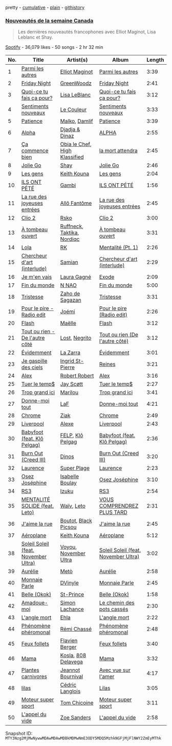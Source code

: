 pretty - [cumulative](/playlists/cumulative/37i9dQZF1DX9SvXmR7wQty.md) - [plain](/playlists/plain/37i9dQZF1DX9SvXmR7wQty) - [githistory](https://github.githistory.xyz/mackorone/spotify-playlist-archive/blob/main/playlists/plain/37i9dQZF1DX9SvXmR7wQty)

### [Nouveautés de la semaine Canada](https://open.spotify.com/playlist/37i9dQZF1DX9SvXmR7wQty)

> Les dernières nouveautés francophones avec Elliot Maginot, Lisa Leblanc et Shay.

[Spotify](https://open.spotify.com/user/spotify) - 36,079 likes - 50 songs - 2 hr 32 min

| No. | Title | Artist(s) | Album | Length |
|---|---|---|---|---|
| 1 | [Parmi les autres](https://open.spotify.com/track/6IXmkaf0KvW2cFcsPvFMaz) | [Elliot Maginot](https://open.spotify.com/artist/0dX5TveSmyFKxWlYtnWS2X) | [Parmi les autres](https://open.spotify.com/album/7M02faB1kBH4NqOXX3ssBw) | 3:39 |
| 2 | [Friday Night](https://open.spotify.com/track/1Edza42w05Qq7cz5K6r658) | [GreenWoodz](https://open.spotify.com/artist/4unjY2cWa4org4JmrS0GES) | [Friday Night](https://open.spotify.com/album/3SrVZQpgpvIaQ1HErGygdQ) | 2:41 |
| 3 | [Quoi\-ce tu fais ça pour?](https://open.spotify.com/track/6IJwTNMx1itiFI3oapuYsP) | [Lisa LeBlanc](https://open.spotify.com/artist/4YsjYDobnm0mf2tB4I9Zya) | [Quoi\-ce tu fais ça pour?](https://open.spotify.com/album/4vliM81fTpX4bXh6YKsWv7) | 3:12 |
| 4 | [Sentiments nouveaux](https://open.spotify.com/track/5Gf05sJ1T2JPaclXS1GK71) | [Le Couleur](https://open.spotify.com/artist/0ChUTSO3tfQSVKMOpWkCJy) | [Sentiments nouveaux](https://open.spotify.com/album/3mgWiKYNpcaaESQCp8SKqH) | 3:33 |
| 5 | [Patience](https://open.spotify.com/track/0zrcUn1dW3oxjqwCJdMa0L) | [Malko](https://open.spotify.com/artist/501Uzli8ksZoUEWZj8uKJI), [Damlif](https://open.spotify.com/artist/0mPfVYJyS10AuDGrS3ira2) | [Patience](https://open.spotify.com/album/3T7wTfrdZEo6FEPcnYB08j) | 3:39 |
| 6 | [Alpha](https://open.spotify.com/track/3pb0cncoQAsREGYBN9WCy5) | [Djadja & Dinaz](https://open.spotify.com/artist/5hREZP0zTQbTLkZ2M8RS4v) | [ALPHA](https://open.spotify.com/album/6mHX3onyNT2xYveguxhrDm) | 2:55 |
| 7 | [Ça commence bien](https://open.spotify.com/track/6XoFiwrYXq8bTaRFYzAwjw) | [Obia le Chef](https://open.spotify.com/artist/2gHIHPqWAWEDnmT2qSTEK3), [High Klassified](https://open.spotify.com/artist/4V5f0tr4dGBGUvW5HsR22O) | [la mort attendra](https://open.spotify.com/album/1PIr15iOvcl1JLmIvWMoJ1) | 2:45 |
| 8 | [Jolie Go](https://open.spotify.com/track/4QiJK3bjjI3mbzyKDjjGlg) | [Shay](https://open.spotify.com/artist/3MNnSV5hDd2UzZzgqD8xlU) | [Jolie Go](https://open.spotify.com/album/52zSoFhwybohJaFzHMI9CF) | 2:46 |
| 9 | [Les gens](https://open.spotify.com/track/3j4VImMiG8LVhpFCF6x2Fk) | [Keith Kouna](https://open.spotify.com/artist/5jVzu02JTqYPuzeNH7voWK) | [Les gens](https://open.spotify.com/album/1hhcMBs8ozem2fID8j9oHW) | 2:04 |
| 10 | [ILS ONT PÉTÉ](https://open.spotify.com/track/0CitnMiir1iHir200qSW1P) | [Gambi](https://open.spotify.com/artist/1lB3I3SI30v2ZOpR4XQqzJ) | [ILS ONT PÉTÉ](https://open.spotify.com/album/4fzJ7GccmPSdlLcnw5g6OJ) | 1:56 |
| 11 | [La rue des joyeuses entrées](https://open.spotify.com/track/4bcbJUz4jgKgkTlNVUj0iO) | [Allô Fantôme](https://open.spotify.com/artist/48P9cQW6qwEGKMfeM60h2i) | [La rue des joyeuses entrées](https://open.spotify.com/album/55mEPXLXNPWkj7tUv196ZC) | 2:45 |
| 12 | [Clio 2](https://open.spotify.com/track/1OMlctls08MhPNv7E62Qpx) | [Rsko](https://open.spotify.com/artist/3L774tiJRvPmAS90pOLB44) | [Clio 2](https://open.spotify.com/album/3Z6PePHPZbhpLFewrXKIkJ) | 3:00 |
| 13 | [À tombeau ouvert](https://open.spotify.com/track/15RXOPMnQ6YTpQ6XWaIgxj) | [Ruffneck](https://open.spotify.com/artist/5EqZfRDXWH1w0m6Djo5UKO), [Taktika](https://open.spotify.com/artist/5ArmvYVqg6FfX5Wmo8lBG3), [Nordiqc](https://open.spotify.com/artist/33eVpx3Jm3YbG2Bf5utbVn) | [À tombeau ouvert](https://open.spotify.com/album/4x4hJOQuB4b5iUxbCCzaoG) | 3:31 |
| 14 | [Lola](https://open.spotify.com/track/43vjYTKZg8R5LsuITJ4wVu) | [RK](https://open.spotify.com/artist/2s7fZ34RK8RUJQ2ewsh6I5) | [Mentalité \(Pt\. 1\)](https://open.spotify.com/album/1fLfmnXNbu9crr25QC3esR) | 2:26 |
| 15 | [Chercheur d'art \(interlude\)](https://open.spotify.com/track/7G4TvaI18jZveZ4pqiuw8H) | [Samian](https://open.spotify.com/artist/4R9opfaSnt6ApDaiJb3zw6) | [Chercheur d'art \(interlude\)](https://open.spotify.com/album/4WXZu7aNLxsk84e61lgakt) | 2:29 |
| 16 | [Je m'en vais](https://open.spotify.com/track/0pCZfLPMK4nOUix1GHM6X6) | [Laura Gagné](https://open.spotify.com/artist/34UjqWd6fDAaLYo7CWVwSA) | [Exode](https://open.spotify.com/album/5zF9PuO6n4vhwvgqhmcA4w) | 2:09 |
| 17 | [Fin du monde](https://open.spotify.com/track/4vcVZfO0JE7N3wmGISLAJz) | [N NAO](https://open.spotify.com/artist/2bTWc0z5acK6nczbQAoiFs) | [Fin du monde](https://open.spotify.com/album/6oAARW4g2wCMbJxUvHHVV4) | 5:00 |
| 18 | [Tristesse](https://open.spotify.com/track/7duqAqQUm0vYSaXzavXhfn) | [Zaho de Sagazan](https://open.spotify.com/artist/38GSybQjdc6sxptciOkxMq) | [Tristesse](https://open.spotify.com/album/2knIF0Z25bt6E8fYWYhOqJ) | 3:31 |
| 19 | [Pour le pire \- Radio edit](https://open.spotify.com/track/1Wi1mITr79mUl0NuxSh3vU) | [Joémi](https://open.spotify.com/artist/25cKcxFoxsh54c8T8aaAMJ) | [Pour le pire \(Radio edit\)](https://open.spotify.com/album/5mILhJQJRVtutv80K36I31) | 2:26 |
| 20 | [Flash](https://open.spotify.com/track/3fKhBsWZYvxmBdgHmexyne) | [Maëlle](https://open.spotify.com/artist/5Ha8JdCWeJ8vdqEhzgiSU5) | [Flash](https://open.spotify.com/album/2U2BM552LnpdQaBfh1TkRs) | 3:12 |
| 21 | [Tout ou rien \- De l'autre côté](https://open.spotify.com/track/4Gzv5t4RddodRoc5rR3Vuz) | [Lost](https://open.spotify.com/artist/5Pd7zqwUqC1INMJAT2Df7b), [Negrito](https://open.spotify.com/artist/1i8gGjDzv2FNoy6dHcr25K) | [Tout ou rien \(De l'autre côté\)](https://open.spotify.com/album/6TMqENMy33MdWMGJ3ZgApt) | 3:12 |
| 22 | [Évidemment](https://open.spotify.com/track/18ZX6YaDSOopXPRvfIh8DM) | [La Zarra](https://open.spotify.com/artist/0NkmvuSD5Pm8zucjwIpChS) | [Évidemment](https://open.spotify.com/album/1V6nmlYGcUbCOfzfhofGPI) | 3:01 |
| 23 | [Je gaspille des ciels](https://open.spotify.com/track/4JrBymKOT5aJtB2CcBonRX) | [Ingrid St\-Pierre](https://open.spotify.com/artist/0da2pDG05vWX87bHrrC64w) | [Reines](https://open.spotify.com/album/5uXogZ0AqvYXwADNOvuqle) | 3:21 |
| 24 | [Alex](https://open.spotify.com/track/26zBcpftrIo8tskR6tgB4d) | [Robert Robert](https://open.spotify.com/artist/2IzC3vT8yHOZ3Ne5HYQfM3) | [Alex](https://open.spotify.com/album/3OcCtQyK3oWNJhsr4A3ZX4) | 3:16 |
| 25 | [Tuer le temp$](https://open.spotify.com/track/7l93wPLfuHddPM3ogHjDW9) | [Jay Scøtt](https://open.spotify.com/artist/3G9XTWY09egHqHlbRcP5cx) | [Tuer le temp$](https://open.spotify.com/album/1NdRJotl1nuTfmlFaax2Ee) | 2:27 |
| 26 | [Trop grand ici](https://open.spotify.com/track/6q5WRPrbJOQ4wbH41OSWHW) | [Marilou](https://open.spotify.com/artist/502LJ9OJfK5m2p1CGDx8vf) | [Trop grand ici](https://open.spotify.com/album/3S87e7C5pMtzaAJ5G035Kf) | 3:41 |
| 27 | [Donne\-moi tout](https://open.spotify.com/track/3p2F9SRs390U4dOp3siAcF) | [LaF](https://open.spotify.com/artist/3fzSQmdffYb5EAzz30qUp8) | [Donne\-moi tout](https://open.spotify.com/album/7qvR4RsNKAzIX4c0C4IBOz) | 4:21 |
| 28 | [Chrome](https://open.spotify.com/track/4td35NZotdGMJtFhCkZ4jh) | [Ziak](https://open.spotify.com/artist/2ubn2zwyYaLdHOCKnTouU2) | [Chrome](https://open.spotify.com/album/4sDZK3v11y3o90np32XcJS) | 2:49 |
| 29 | [Liverpool](https://open.spotify.com/track/3YwKF2iOlT19HhZ45mYo5A) | [Alexe](https://open.spotify.com/artist/25OceRescHJwftJk284v8K) | [Liverpool](https://open.spotify.com/album/2RsObuyXDYC2cGpVaiXlJs) | 2:43 |
| 30 | [Babyfoot \(feat\. Klô Pelgag\)](https://open.spotify.com/track/7KfODvbJdlLQw6bgT2Qzqg) | [FELP](https://open.spotify.com/artist/3BDyAQcs61DM6kedDF0b0l), [Klô Pelgag](https://open.spotify.com/artist/7vYe47XsRmlUuaA9ZSC9fi) | [Babyfoot \(feat\. Klô Pelgag\)](https://open.spotify.com/album/6hiaLfpvnH69stsmbA9t1W) | 2:36 |
| 31 | [Burn Out \(Creed III\)](https://open.spotify.com/track/1IgcNqvHMUrRLMfzlkE4h8) | [Dinos](https://open.spotify.com/artist/1QPdp5duV6lV4XINCzjwQ2) | [Burn Out \(Creed III\)](https://open.spotify.com/album/58EdedAfQPsm2Is1TrhkEc) | 3:20 |
| 32 | [Laurence](https://open.spotify.com/track/4ittp8FlfefXuOMx8sWofb) | [Super Plage](https://open.spotify.com/artist/4dOjpPwKB3QG5uh3lLvIM3) | [Laurence](https://open.spotify.com/album/5xHe1D6FTdMmgnmxCO4UbS) | 2:23 |
| 33 | [Osez Joséphine](https://open.spotify.com/track/7sxlv3kB4pS4ue5WIyW9yu) | [Isabelle Boulay](https://open.spotify.com/artist/5gx3I0a3G8F4hui6GZLfQF) | [Osez Joséphine](https://open.spotify.com/album/2SkqVqTsGsMRmPP16uHH88) | 3:10 |
| 34 | [RS3](https://open.spotify.com/track/7ewyfiBDhVBojXtyK26rfA) | [Izuku](https://open.spotify.com/artist/07nPO9PmOxJX3XXsCsVVW8) | [RS3](https://open.spotify.com/album/3HXwfpnhD26UWEWESoz4iY) | 2:54 |
| 35 | [MENTALITÉ SOLIDE \(feat\. Leto\)](https://open.spotify.com/track/3bt8YerOwBheUHXAb8WWCz) | [Waïv](https://open.spotify.com/artist/7tauqq4m9yTjOSAed9kHux), [Leto](https://open.spotify.com/artist/6HCBnyTBSLdb3TFn2ayulY) | [VOUS COMPRENDREZ PLUS TARD](https://open.spotify.com/album/5Vsz1MdlF8EWytVH4WuzXK) | 2:31 |
| 36 | [J'aime la rue](https://open.spotify.com/track/3cuzOzCuWHpYyMtEm8JZYt) | [Boutot](https://open.spotify.com/artist/7HFhi8w52p30roEfUmV7Mh), [Black Picsou](https://open.spotify.com/artist/5Lpv2OESh4prU1ko6Rx6wN) | [J'aime la rue](https://open.spotify.com/album/27MKgCDdFJa9idrDf1OWpJ) | 2:45 |
| 37 | [Aéroplane](https://open.spotify.com/track/5TW7rknUnVIlbIWWGqRPGB) | [Keith Kouna](https://open.spotify.com/artist/5jVzu02JTqYPuzeNH7voWK) | [Aéroplane](https://open.spotify.com/album/3Q6PNJAoFjIgyDw5ubFhei) | 5:12 |
| 38 | [Soleil Soleil \(feat\. November Ultra\)](https://open.spotify.com/track/48elauEVw3DWVA2lFyqUUZ) | [Voyou](https://open.spotify.com/artist/0EJdA6JT738oZGopzk8Usg), [November Ultra](https://open.spotify.com/artist/0naOCLau0NmL1kdFlbZAfr) | [Soleil Soleil \(feat\. November Ultra\)](https://open.spotify.com/album/1kygkof72o5j6UUTyN5cks) | 3:02 |
| 39 | [Aurélie](https://open.spotify.com/track/6XebcCVxlmtKGUd0gvh3W6) | [Metò](https://open.spotify.com/artist/4wp0ECrVP1QOBZNo9JxMY2) | [Aurélie](https://open.spotify.com/album/2IPxoskev8TlKtMSIDzrBd) | 2:58 |
| 40 | [Monnaie Parle](https://open.spotify.com/track/1ktEW6r8qhIwdnUTEV2vP5) | [DVinyle](https://open.spotify.com/artist/5ozjuk4ZNYQ5OMv4SmnkyA) | [Monnaie Parle](https://open.spotify.com/album/4jbeoYqPSRSFIRZ9FWl5pv) | 2:45 |
| 41 | [Belle \(Okok\)](https://open.spotify.com/track/6QzDu1PBj7po6J7uaJZLIk) | [St\-Prince](https://open.spotify.com/artist/4l9XlDeGxPJgWnF7OoEpgC) | [Belle \(Okok\)](https://open.spotify.com/album/4QKs5sT7TukheWma0cSvNL) | 1:58 |
| 42 | [Amadoue\-moi](https://open.spotify.com/track/4zhlPl0KsKqDdzCoXDaKjp) | [Simon Lachance](https://open.spotify.com/artist/63GdLJehnoZLOXOjw9ntim) | [Le chemin des pots cassés](https://open.spotify.com/album/0sR2WXnjNcLalUxXvwl4kW) | 2:30 |
| 43 | [L'angle mort](https://open.spotify.com/track/6iI71ISS7X0T5nHHRYyjG9) | [Ehla](https://open.spotify.com/artist/5KXt8UHaa6JBSYltw052Cp) | [L'angle mort](https://open.spotify.com/album/4CK0HSqv3dn1WfO0owPk28) | 2:22 |
| 44 | [Phénomène phéromonal](https://open.spotify.com/track/2LhrfB4j2zwAOebTmeFoiE) | [Rémi Chassé](https://open.spotify.com/artist/4ZHPSX8wbALZv186ysJ37P) | [Phénomène phéromonal](https://open.spotify.com/album/7wbCIkCo8dA397tYBtgKSw) | 2:48 |
| 45 | [Feux follets](https://open.spotify.com/track/7fSPvXfHmeLdFZXCMuLLnP) | [Flavien Berger](https://open.spotify.com/artist/5PyU5aVBI66v0pkCIvEJfu) | [Feux follets](https://open.spotify.com/album/3akneBnhOBkOhH4NdLVsqk) | 3:40 |
| 46 | [Mama](https://open.spotify.com/track/63lZCrUiCmSU2ofO0AcCKs) | [Kosla](https://open.spotify.com/artist/0WEnusOFYWy1WdoyeSPC72), [808 Delavega](https://open.spotify.com/artist/3dPuXCO7uQLHphYgFzUXCJ) | [Mama](https://open.spotify.com/album/1RJS9HVhlZucCIXiBmC6Xo) | 3:32 |
| 47 | [Plantes carnivores](https://open.spotify.com/track/5Eq4s36SyGWVTNNyaWkehe) | [Jeannot Bournival](https://open.spotify.com/artist/6CCSaCB9EXGuFBel2dL8Jc) | [Avec vue sur l'amer](https://open.spotify.com/album/6FMxg2XZOxNju0RamLTm9I) | 4:17 |
| 48 | [lilas](https://open.spotify.com/track/6dZykMtAgMyni3OsEvY79L) | [Cédric Langlois](https://open.spotify.com/artist/58esGBpFFArMIeANHE1FDb) | [Lilas](https://open.spotify.com/album/2h1AuRgiVvnEZVQjjJpbtU) | 3:05 |
| 49 | [Moteur super sport](https://open.spotify.com/track/3rBSd4CRLoybTA0bWg25UJ) | [Tom Chicoine](https://open.spotify.com/artist/2AFmNRNeW4gaF0E0fro7QG) | [Moteur super sport](https://open.spotify.com/album/6HEqn7qOprt2gBUqgReIBr) | 3:11 |
| 50 | [L'appel du vide](https://open.spotify.com/track/00BiWaD4frDWFmMTNmFqFH) | [Zoe Sanders](https://open.spotify.com/artist/1EDU4S0vDAK3UaweNtq59X) | [L'appel du vide](https://open.spotify.com/album/3CK3FAFpwOLXu0tmQ90is5) | 2:58 |

Snapshot ID: `MTY3Nzg2MjMwNywwMDAwMDAwMDBkMDMwNmE3ODY5MDQ5MzhkNGFjMjFlNWY2ZmEyMThk`
